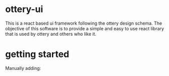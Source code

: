 # ottery-ui
<p>This is a react based ui framework following the ottery design schema. The objective of this software is to provide a simple and easy to use react library that is used by ottery and others who like it.</p>

# getting started
Manually adding: